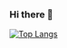 ### Hi there 👋

[![Top Langs](https://github-readme-stats.vercel.app/api/top-langs/?username=sherzed&layout=compact)](https://github.com/anuraghazra/github-readme-stats)
